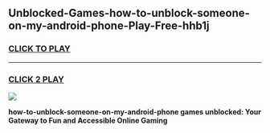 
## Unblocked-Games-how-to-unblock-someone-on-my-android-phone-Play-Free-hhb1j
<h3>
<a href="https://premium76.site?title=how-to-unblock-someone-on-my-android-phone&ref=21A">CLICK TO PLAY</a></h3>
<hr>

<h3>
<a href="https://premium76.site?title=how-to-unblock-someone-on-my-android-phone&ref=21A">CLICK 2 PLAY</a>
  
</h3>

<a href="https://premium76.site?title=how-to-unblock-someone-on-my-android-phone&ref=21A"><img src="https://clearcache.store/games.png"></a>


**how-to-unblock-someone-on-my-android-phone games unblocked: Your Gateway to Fun and Accessible Online Gaming**
